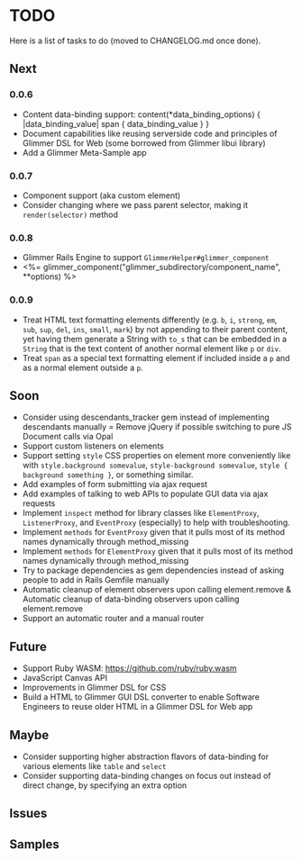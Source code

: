 # TODO

Here is a list of tasks to do (moved to CHANGELOG.md once done).

## Next

### 0.0.6

- Content data-binding support:
content(*data_binding_options) { |data_binding_value|
  span {
    data_binding_value
  }
}
- Document capabilities like reusing serverside code and principles of Glimmer DSL for Web (some borrowed from Glimmer libui library)
- Add a Glimmer Meta-Sample app

### 0.0.7

- Component support (aka custom element)
- Consider changing where we pass parent selector, making it `render(selector)` method

### 0.0.8

- Glimmer Rails Engine to support `GlimmerHelper#glimmer_component`
- <%= glimmer_component("glimmer_subdirectory/component_name", **options) %>

### 0.0.9

- Treat HTML text formatting elements differently (e.g. `b`, `i`, `strong`, `em`, `sub`, `sup`, `del`, `ins`, `small`, `mark`) by not appending to their parent content, yet having them generate a String with `to_s` that can be embedded in a `String` that is the text content of another normal element like `p` or `div`.
- Treat `span` as a special text formatting element if included inside a `p` and as a normal element outside a `p`.

## Soon

- Consider using descendants_tracker gem instead of implementing descendants manually
= Remove jQuery if possible switching to pure JS Document calls via Opal
- Support custom listeners on elements
- Support setting `style` CSS properties on element more conveniently like with `style.background somevalue`, `style-background somevalue`, `style { background something }`, or something similar.
- Add examples of form submitting via ajax request
- Add examples of talking to web APIs to populate GUI data via ajax requests
- Implement `inspect` method for library classes like `ElementProxy`, `ListenerProxy`, and `EventProxy` (especially) to help with troubleshooting.
- Implement `methods` for `EventProxy` given that it pulls most of its method names dynamically through method_missing
- Implement `methods` for `ElementProxy` given that it pulls most of its method names dynamically through method_missing
- Try to package dependencies as gem dependencies instead of asking people to add in Rails Gemfile manually
- Automatic cleanup of element observers upon calling element.remove & Automatic cleanup of data-binding observers upon calling element.remove
- Support an automatic router and a manual router

## Future

- Support Ruby WASM: https://github.com/ruby/ruby.wasm
- JavaScript Canvas API
- Improvements in Glimmer DSL for CSS
- Build a HTML to Glimmer GUI DSL converter to enable Software Engineers to reuse older HTML in a Glimmer DSL for Web app

## Maybe

- Consider supporting higher abstraction flavors of data-binding for various elements like `table` and `select`
- Consider supporting data-binding changes on focus out instead of direct change, by specifying an extra option

## Issues

## Samples
